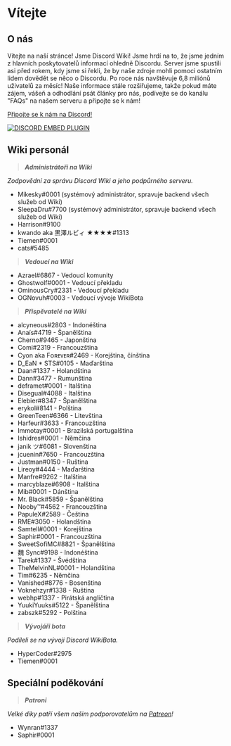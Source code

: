 <!-- TITLE: Czech - Domovská stránka -->
<!-- SUBTITLE: Vítejte na Discord Wiki!  -->

# Vítejte
## O nás

Vítejte na naší stránce! Jsme Discord Wiki! Jsme hrdí na to, že jsme jedním z hlavních poskytovatelů informací ohledně Discordu. Server jsme spustili asi před rokem, kdy jsme si řekli, že by naše zdroje mohli pomoci ostatním lidem dovědět se něco o Discordu. Po roce nás navštěvuje 6,8 miliónů uživatelů za měsíc! Naše informace stále rozšiřujeme, takže pokud máte zájem, vášeň a odhodlání psát články pro nás, podívejte se do kanálu "FAQs" na našem serveru a připojte se k nám!

[Připojte se k nám na Discord!](https://discord.gg/ZRJ9Ghh)

<a href="https://discord.gg/ZRJ9Ghh">![DISCORD EMBED PLUGIN](https://discordapp.com/api/guilds/367460196148183040/widget.png?style=banner2)</a>

## Wiki personál
> ***Administrátoři na Wiki***

*Zodpovědní za správu Discord Wiki a jeho podpůrného serveru.*
* Mikesky#0001 (systémový administrátor, spravuje backend všech služeb od Wiki)
* SleepaDru#7700 (systémový administrátor, spravuje backend všech služeb od Wiki)
* Harrison#9100
* kwando aka 黒澤ルビィ ★★★★#1313
* Tiemen#0001
* cats#5485

> ***Vedoucí na Wiki***

* Azrael#6867 - Vedoucí komunity
* Ghostwolf#0001 - Vedoucí překladu
* OminousCry#2331 - Vedoucí překladu
* OGNovuh#0003 - Vedoucí vývoje WikiBota

> ***Přispěvatelé na Wiki***

* alcyneous#2803 - Indonéština
* Anaís#4719 - Španělština
* Cherno#9465 - Japonština
* Comi#2319 - Francouzština
* Cyon aka Fᴏʀᴇᴠᴇʀ#2469 - Korejština, čínština
* D_EaN * STS#0105 - Maďarština
* Daan#1337 - Holandština
* Dann#3477 - Rumunština
* deframet#0001 - Italština
* Disegual#4088 - Italština
* Elebier#8347 - Španělština
* erykol#8141 - Polština
* GreenTeen#6366 - Litevština
* Harfeur#3633 - Francouzština
* Immotay#0001 - Brazilská portugalština
* Ishidres#0001 - Němčina
* janik ツ#6081 - Slovenština
* jcuenin#7650 - Francouzština
* Justman#0150 - Ruština
* Lireoy#4444 - Maďarština
* Manfre#9262 - Italština
* marcyblaze#6908 - Italština
* Mib#0001 - Dánština
* Mr. Black#5859 - Španělština
* Nooby™#4562 - Francouzština
* PapuleX#2589 - Čeština
* RME#3050 - Holandština
* Samtell#0001 - Korejština
* Saphir#0001 - Francouzština
* SweetSofiMC#8821 - Španělština
* 魏 Sync#9198 - Indonéština
* Tarek#1337 - Švédština
* TheMelvinNL#0001 - Holandština
* Tim#6235 - Němčina
* Vanished#8776 - Bosenština
* Voknehzyr#1338 - Ruština
* webhp#1337 - Pirátská angličtina
* YuukiYuuks#5122 - Španělština
* zabszk#5292 - Polština

> ***Vývojáři bota***

*Podíleli se na vývoji Discord WikiBota.*
* HyperCoder#2975
* Tiemen#0001

## Speciální poděkování

> ***Patroni***

*Velké díky patří všem našim podporovatelům na [Patreon](https://www.patreon.com/TheDiscordWiki)!*

* Wynran#1337
* Saphir#0001